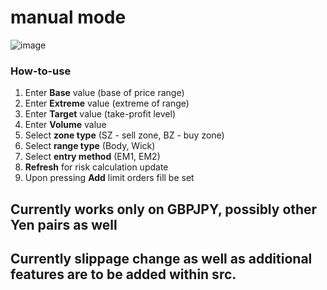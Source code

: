 # manual mode
![image](https://github.com/AVilums/Manual-Mode/assets/77925246/9f30d170-6486-47cb-82b7-99b84c93e056)


### How-to-use
1. Enter **Base** value (base of price range)
2. Enter **Extreme** value (extreme of range)
3. Enter **Target** value (take-profit level)
4. Enter **Volume** value
5. Select **zone type** (SZ - sell zone, BZ - buy zone)
6. Select **range type** (Body, Wick)
7. Select **entry method** (EM1, EM2)
8. **Refresh** for risk calculation update
9. Upon pressing **Add** limit orders fill be set

## Currently works only on GBPJPY, possibly other Yen pairs as well
## Currently slippage change as well as additional features are to be added within src. 
